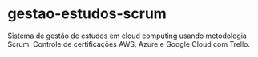 # gestao-estudos-scrum
Sistema de gestão de estudos em cloud computing usando metodologia Scrum. Controle de certificações AWS, Azure e Google Cloud com Trello.

